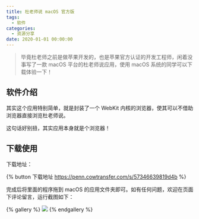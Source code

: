 ```yaml
---
title: 杜老师说 macOS 官方版
tags:
  - 软件
categories:
  - 资源分享
date: 2020-01-01 00:00:00
---
```


> 毕竟杜老师之前是做苹果开发的，也是苹果官方认证的开发工程师，闲着没事写了一款 macOS 平台的杜老师说应用，使用 macOS 系统的同学可以下载体验一下！

<!-- more -->

## 软件介绍

其实这个应用特别简单，就是封装了一个 WebKit 内核的浏览器，使其可以不借助浏览器直接浏览杜老师说。

这句话好别扭，其实应用本身就是个浏览器！

## 下载使用

下载地址：

{% button 下载地址 https://penn.cowtransfer.com/s/57346639819d4b %}

完成后将里面的程序拖到 macOS 的应用文件夹即可。如有任何问题，欢迎在页面下评论留言，运行截图如下：

{% gallery %}
![](https://cdn.dusays.com/2020/01/176-1.jpg)
{% endgallery %}